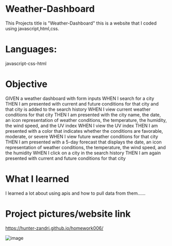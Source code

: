 # Weather-Dashboard
This Projects title is "Weather-Dashboard" this is a website that I coded using javascript,html,css.

# Languages:
javascript-css-html

# Objective
GIVEN a weather dashboard with form inputs
WHEN I search for a city
THEN I am presented with current and future conditions for that city and that city is added to the search history
WHEN I view current weather conditions for that city
THEN I am presented with the city name, the date, an icon representation of weather conditions, the temperature, the humidity, the wind speed, and the UV index
WHEN I view the UV index
THEN I am presented with a color that indicates whether the conditions are favorable, moderate, or severe
WHEN I view future weather conditions for that city 
THEN I am presented with a 5-day forecast that displays the date, an icon representation of weather conditions, the temperature, the wind speed, and the humidity
WHEN I click on a city in the search history
THEN I am again presented with current and future conditions for that city


# What I learned
I learned a lot about using apis and how to pull data from them......

# Project pictures/website link
https://hunter-zandri.github.io/homework006/

![image](https://user-images.githubusercontent.com/86785668/138524998-debb70ab-68fb-47cf-8490-45bcfd573e96.png)





